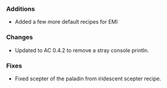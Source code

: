 ### Additions
* Added a few more default recipes for EMI

### Changes
* Updated to AC 0.4.2 to remove a stray console println.

### Fixes
* Fixed scepter of the paladin from iridescent scepter recipe.